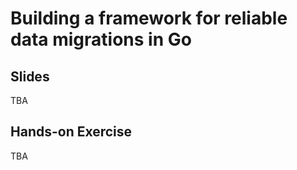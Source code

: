 # Building a framework for reliable data migrations in Go

## Slides

TBA

## Hands-on Exercise

TBA
